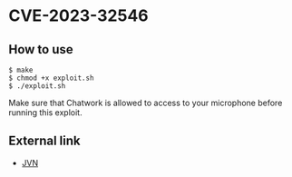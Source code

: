 # CVE-2023-32546

## How to use

```
$ make
$ chmod +x exploit.sh
$ ./exploit.sh
```

Make sure that Chatwork is allowed to access to your microphone before running this exploit.

## External link

- [JVN](https://jvn.jp/en/jp/JVN96828492/)

